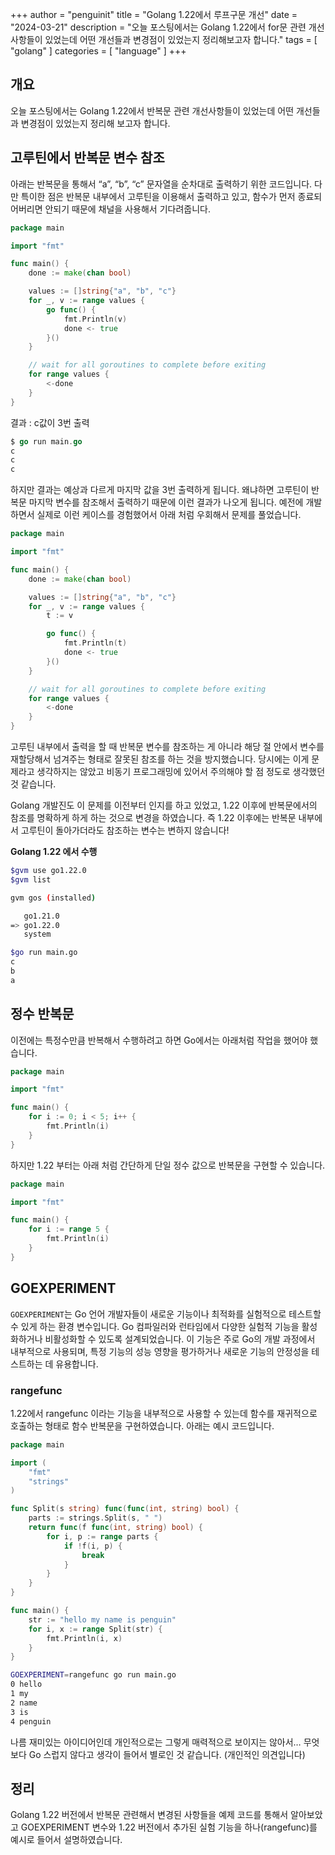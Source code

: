 +++
author = "penguinit"
title = "Golang 1.22에서 루프구문 개선"
date = "2024-03-21"
description = "오늘 포스팅에서는 Golang 1.22에서 for문 관련 개선사항들이 있었는데 어떤 개선들과 변경점이 있었는지 정리해보고자 합니다."
tags = [
"golang"
]
categories = [
"language"
]
+++

## 개요

오늘 포스팅에서는 Golang 1.22에서 반복문 관련 개선사항들이 있었는데 어떤 개선들과 변경점이 있었는지 정리해 보고자 합니다.

## 고루틴에서 반복문 변수 참조

아래는 반복문을 통해서 “a”, “b”, “c” 문자열을 순차대로 출력하기 위한 코드입니다. 다만 특이한 점은 반복문 내부에서 고루틴을 이용해서 출력하고 있고, 함수가 먼저 종료되어버리면 안되기 때문에 채널을 사용해서 기다려줍니다.

```go
package main

import "fmt"

func main() {
	done := make(chan bool)

	values := []string{"a", "b", "c"}
	for _, v := range values {
		go func() {
			fmt.Println(v)
			done <- true
		}()
	}

	// wait for all goroutines to complete before exiting
	for range values {
		<-done
	}
}
```

결과 : c값이 3번 출력
```go
$ go run main.go
c
c
c
```

하지만 결과는 예상과 다르게 마지막 값을 3번 출력하게 됩니다. 왜냐하면 고루틴이 반복문 마지막 변수를 참조해서 출력하기 때문에 이런 결과가 나오게 됩니다. 예전에 개발하면서 실제로 이런 케이스를 경험했어서 아래 처럼 우회해서 문제를 풀었습니다. 

```go
package main

import "fmt"

func main() {
	done := make(chan bool)

	values := []string{"a", "b", "c"}
	for _, v := range values {
		t := v

		go func() {
			fmt.Println(t)
			done <- true
		}()
	}

	// wait for all goroutines to complete before exiting
	for range values {
		<-done
	}
}
```

고루틴 내부에서 출력을 할 때 반복문 변수를 참조하는 게 아니라 해당 절 안에서 변수를 재할당해서 넘겨주는 형태로 잘못된 참조를 하는 것을 방지했습니다. 당시에는 이게 문제라고 생각하지는 않았고 비동기 프로그래밍에 있어서 주의해야 할 점 정도로 생각했던 것 같습니다. 

Golang 개발진도 이 문제를 이전부터 인지를 하고 있었고, 1.22 이후에 반복문에서의 참조를 명확하게 하게 하는 것으로 변경을 하였습니다. 즉 1.22 이후에는 반복문 내부에서 고루틴이 돌아가더라도 참조하는 변수는 변하지 않습니다!

**Golang 1.22 에서 수행**

```bash
$gvm use go1.22.0
$gvm list

gvm gos (installed)

   go1.21.0
=> go1.22.0
   system

$go run main.go
c
b
a
```

## 정수 반복문

이전에는 특정수만큼 반복해서 수행하려고 하면 Go에서는 아래처럼 작업을 했어야 했습니다. 

```go
package main

import "fmt"

func main() {
	for i := 0; i < 5; i++ {
		fmt.Println(i)
	}
}
```

하지만 1.22 부터는 아래 처럼 간단하게 단일 정수 값으로 반복문을 구현할 수 있습니다.  

```go
package main

import "fmt"

func main() {
	for i := range 5 {
		fmt.Println(i)
	}
}

```

## GOEXPERIMENT

`GOEXPERIMENT`는 Go 언어 개발자들이 새로운 기능이나 최적화를 실험적으로 테스트할 수 있게 하는 환경 변수입니다. Go 컴파일러와 런타임에서 다양한 실험적 기능을 활성화하거나 비활성화할 수 있도록 설계되었습니다. 이 기능은 주로 Go의 개발 과정에서 내부적으로 사용되며, 특정 기능의 성능 영향을 평가하거나 새로운 기능의 안정성을 테스트하는 데 유용합니다.

### rangefunc

1.22에서 rangefunc 이라는 기능을 내부적으로 사용할 수 있는데 함수를 재귀적으로 호출하는 형태로 함수 반복문을 구현하였습니다. 아래는 예시 코드입니다.

```go
package main

import (
	"fmt"
	"strings"
)

func Split(s string) func(func(int, string) bool) {
	parts := strings.Split(s, " ")
	return func(f func(int, string) bool) {
		for i, p := range parts {
			if !f(i, p) {
				break
			}
		}
	}
}

func main() {
	str := "hello my name is penguin"
	for i, x := range Split(str) {
		fmt.Println(i, x)
	}
}

```

```bash
GOEXPERIMENT=rangefunc go run main.go
0 hello
1 my
2 name
3 is
4 penguin
```

나름 재미있는 아이디어인데 개인적으로는 그렇게 매력적으로 보이지는 않아서… 무엇보다 Go 스럽지 않다고 생각이 들어서 별로인 것 같습니다. (개인적인 의견입니다)

## 정리

Golang 1.22 버전에서 반복문 관련해서 변경된 사항들을 예제 코드를 통해서 알아보았고 GOEXPERIMENT 변수와 1.22 버전에서 추가된 실험 기능을 하나(rangefunc)를 예시로 들어서 설명하였습니다.